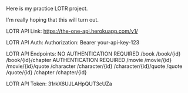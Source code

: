 Here is my practice LOTR project.

I'm really hoping that this will turn out.

LOTR API Link: https://the-one-api.herokuapp.com/v1/

LOTR API Auth:
Authorization: Bearer your-api-key-123

LOTR API Endpoints: 
NO AUTHENTICATION REQUIRED
/book
/book/{id}
/book/{id}/chapter
AUTHENTICATION REQUIRED
/movie
/movie/{id}
/movie/{id}/quote
/character
/character/{id}
/character/{id}/quote
/quote
/quote/{id}
/chapter
/chapter/{id}

LOTR API Token: 31rkX6UJLAHpQUT3cUZa
